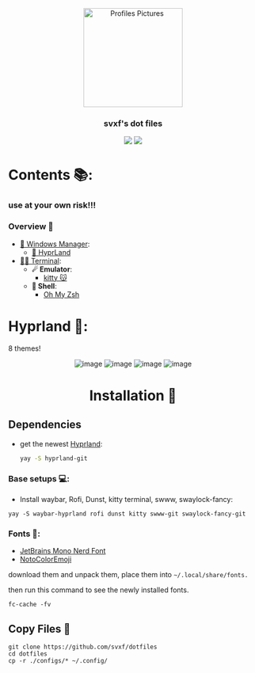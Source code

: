 <div align="center">
<img alt="Profiles Pictures" src="https://avatars.githubusercontent.com/u/60079016?v=4" width="200" height="200"/>
</div>

<div align="center">
    <h3>svxf's dot files</h3>
</div>

<div align="center">
  
  ![](https://img.shields.io/github/last-commit/svxf/dotfiles?&style=for-the-badge&color=8D748C&logoColor=D9E0EE&labelColor=252733)
  [![](https://img.shields.io/github/repo-size/svxf/dotfiles?color=%23DDB&label=SIZE&logo=codesandbox&style=for-the-badge&logoColor=D9E0EE&labelColor=252733)](https://github.com/svxf/dotfiles)

</div>

# Contents 📚:

### **use at your own risk!!!**

### Overview 🎑

- [🌾 Windows Manager]():
  - [🍙 HyprLand](#hypr)
- [😶‍🌫️ Terminal]():
  - **☄ Emulator**:
    - [kitty 😽](https://sw.kovidgoyal.net/kitty/)
  - **🌌 Shell**: 
    - [Oh My Zsh](https://ohmyz.sh/#install)

# Hyprland 🍙<a name = "hypr"></a>:
8 themes!

<div align="center">

![image](https://github.com/user-attachments/assets/a7e4520e-3f41-417c-bb6f-6aaa0d7b1c4a)
![image](https://github.com/user-attachments/assets/10cbbeb6-1057-4d57-8dbb-525295a3644e)
![image](https://github.com/user-attachments/assets/49c3c044-7b60-43df-9075-b4fb320cbee9)
![image](https://github.com/user-attachments/assets/4375a9dc-0711-4c06-aa3a-b2eda296332d)


</div>

<div align="center">
    <h1>Installation 💫</h1>
</div>

## Dependencies

- get the newest [Hyprland](https://hyprland.org/):

  ```zsh
  yay -S hyprland-git
  ```

### Base setups 💻:

- Install waybar, Rofi, Dunst, kitty terminal, swww, swaylock-fancy:

```
yay -S waybar-hyprland rofi dunst kitty swww-git swaylock-fancy-git
```

### Fonts 🔑:

- [JetBrains Mono Nerd Font](https://github.com/ryanoasis/nerd-fonts/releases/download/v2.2.2/JetBrainsMono.zip)
- [NotoColorEmoji](https://github.com/googlefonts/noto-emoji/raw/main/fonts/NotoColorEmoji.ttf)

download them and unpack them, place them into `~/.local/share/fonts.`

then run this command to see the newly installed fonts.

```
fc-cache -fv
```

## Copy Files 💾

```
git clone https://github.com/svxf/dotfiles
cd dotfiles
cp -r ./configs/* ~/.config/
```
